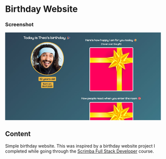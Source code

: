 # Birthday Website

### Screenshot

![screenshot to come](./images/preview.jpg)

## Content

Simple birthday website. This was inspired by a birthday website project I completed while going through the [Scrimba Full Stack Developer](https://scrimba.com/fullstack-path-c0fullstack) course.
